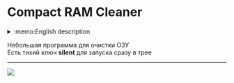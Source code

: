 # Compact RAM Cleaner

<details>
  <summary>:memo:English description</summary>
  
  Small program for cleaning RAM  
There is a silent key - **silent** to start immediately in the tray  
</details>  

Небольшая программа для очистки ОЗУ  
Есть тихий ключ **silent** для запуска сразу в трее  
____  
![](https://i.imgur.com/iQEd8tY.png)  
